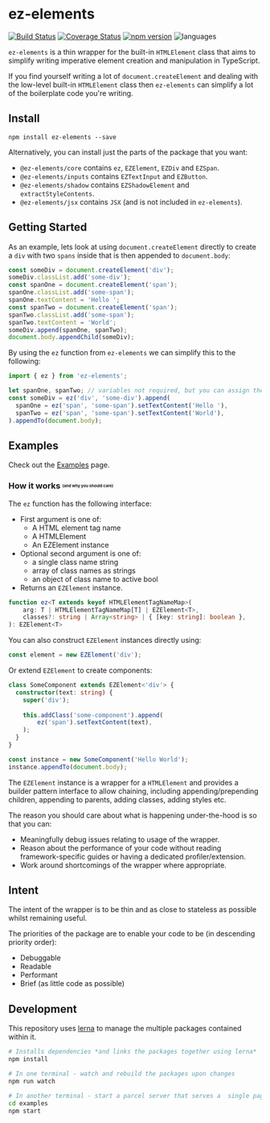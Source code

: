 # ez-elements

[![Build Status](https://travis-ci.org/ez-elements/ez-elements.svg?branch=master)](https://travis-ci.org/ez-elements/ez-elements) 
[![Coverage Status](https://coveralls.io/repos/github/ez-elements/ez-elements/badge.svg?branch=master)](https://coveralls.io/github/ez-elements/ez-elements?branch=master)
[![npm version](https://badge.fury.io/js/ez-elements.svg)](https://www.npmjs.com/package/ez-elements)
![languages](https://img.shields.io/github/languages/top/ez-elements/ez-elements)

`ez-elements` is a thin wrapper for the built-in `HTMLElement` class that aims to simplify writing imperative element creation and manipulation in TypeScript.

If you find yourself writing a lot of `document.createElement` and dealing with the low-level built-in `HTMLElement` class then `ez-elements` can simplify a lot of the boilerplate code you're writing.

## Install

`npm install ez-elements --save`

Alternatively, you can install just the parts of the package that you want:

* `@ez-elements/core` contains `ez`, `EZElement`, `EZDiv` and `EZSpan`.
* `@ez-elements/inputs` contains `EZTextInput` and `EZButton`.
* `@ez-elements/shadow` contains `EZShadowElement` and `extractStyleContents`.
* `@ez-elements/jsx` contains `JSX` (and is not included in `ez-elements`).

## Getting Started

As an example, lets look at using `document.createElement` directly to create a `div` with two `spans` inside that is then appended to `document.body`:
```ts
const someDiv = document.createElement('div');
someDiv.classList.add('some-div');
const spanOne = document.createElement('span');
spanOne.classList.add('some-span');
spanOne.textContent = 'Hello ';
const spanTwo = document.createElement('span');
spanTwo.classList.add('some-span'); 
spanTwo.textContent = 'World';
someDiv.append(spanOne, spanTwo);
document.body.appendChild(someDiv);
```

By using the `ez` function from `ez-elements` we can simplify this to the following:
```ts
import { ez } from 'ez-elements';

let spanOne, spanTwo; // variables not required, but you can assign them inside the append
const someDiv = ez('div', 'some-div').append(
  spanOne = ez('span', 'some-span').setTextContent('Hello '),
  spanTwo = ez('span', 'some-span').setTextContent('World'),
).appendTo(document.body);
```

## Examples

Check out the [Examples](https://ez-elements.github.io/ez-elements/#Basic%20EZElements) page.

### How it works <sup><sub><sub><sup>(and why you should care)</sup></sub></sub></sup>

The `ez` function has the following interface:
* First argument is one of:
    * A HTML element tag name
    * A HTMLElement
    * An EZElement instance
 * Optional second argument is one of: 
    * a single class name string
    * array of class names as strings
    * an object of class name to active bool
* Returns an `EZElement` instance.

```ts
function ez<T extends keyof HTMLElementTagNameMap>(
    arg: T | HTMLElementTagNameMap[T] | EZElement<T>, 
    classes?: string | Array<string> | { [key: string]: boolean },
): EZElement<T>
```

You can also construct `EZElement` instances directly using:
```ts
const element = new EZElement('div');
```

Or extend `EZElement` to create components:
```ts
class SomeComponent extends EZElement<'div'> {
  constructor(text: string) {
    super('div');
    
    this.addClass('some-component').append(
        ez('span').setTextContent(text),
    );
  }
}

const instance = new SomeComponent('Hello World');
instance.appendTo(document.body);
```


The `EZElement` instance is a wrapper for a `HTMLElement` and provides a builder pattern interface to allow chaining, including appending/prepending children, appending to parents, adding classes, adding styles etc.

The reason you should care about what is happening under-the-hood is so that you can:
* Meaningfully debug issues relating to usage of the wrapper.
* Reason about the performance of your code without reading framework-specific guides or having a dedicated profiler/extension.
* Work around shortcomings of the wrapper where appropriate.

## Intent

The intent of the wrapper is to be thin and as close to stateless as possible whilst remaining useful.

The priorities of the package are to enable your code to be (in descending priority order):
* Debuggable
* Readable
* Performant
* Brief (as little code as possible)

## Development

This repository uses [lerna](https://github.com/lerna/lerna) to manage the multiple packages contained within it.

```bash
# Installs dependencies *and links the packages together using lerna*
npm install  

# In one terminal - watch and rebuild the packages upon changes
npm run watch

# In another terminal - start a parcel server that serves a  single page app with some examples
cd examples
npm start
```

